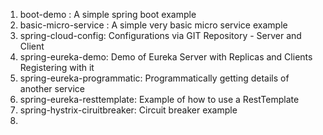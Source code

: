 1. boot-demo : A simple spring boot example
2. basic-micro-service : A simple very basic micro service example
3. spring-cloud-config: Configurations via GIT Repository - Server and Client
4. spring-eureka-demo: Demo of Eureka Server with Replicas and Clients Registering with it
5. spring-eureka-programmatic: Programmatically getting details of another service
6. spring-eureka-resttemplate: Example of how to use a RestTemplate
7. spring-hystrix-ciruitbreaker: Circuit breaker example
8. 